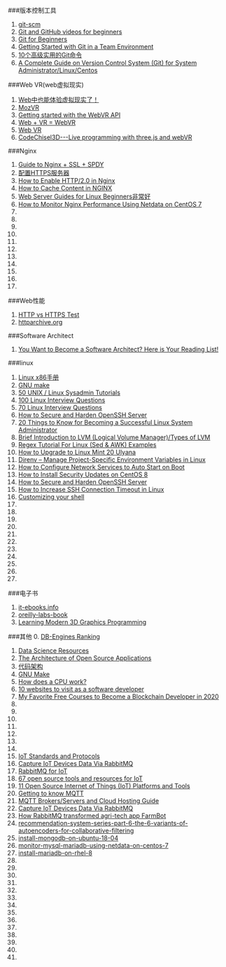 ###版本控制工具
1. [git-scm](http://git-scm.com/ "")
1. [Git and GitHub videos for beginners](http://www.dataschool.io/git-and-github-videos-for-beginners/ "")
2. [Git for Beginners](http://www.sitepoint.com/git-for-beginners/ "")
3. [Getting Started with Git in a Team Environment](http://www.sitepoint.com/getting-started-git-team-environment/ "")
4. [10个高级实用的Git命令](http://www.open-open.com/news/view/1006096 "")
5. [A Complete Guide on Version Control System (Git) for System Administrator/Linux/Centos](https://www.technicalmint.com/devops/a-complete-guide-on-version-control-system-git-for-system-administrator-linux-centos/)

###Web VR(web虚拟现实)
1. [Web中也能体验虚拟现实了！](http://mozilla.com.cn/thread-320164-1-1.html "")
2. [MozVR](https://github.com/MozVR/ "")
1. [Getting started with the WebVR API](http://tyrovr.com/2014/06/29/three-vr-renderer-tutorial.html "")
1. [Web + VR = WebVR](http://webglvr.tumblr.com/ "")
2. [Web VR](http://www.meetup.com/Web-VR/ "")
3. [CodeChisel3D---Live programming with three.js and webVR](http://robert.kra.hn/projects/live-programming-with-three-and-webvr "")


###Nginx
1. [Guide to Nginx + SSL + SPDY](https://www.mare-system.de/guide-to-nginx-ssl-spdy-hsts/ "")
2. [配置HTTPS服务器](http://nginx.org/cn/docs/http/configuring_https_servers.html "")
3. [How to Enable HTTP/2.0 in Nginx](https://www.tecmint.com/enable-http-2-in-nginx/)
3. [How to Cache Content in NGINX](https://www.tecmint.com/cache-content-with-nginx/)
3. [Web Server Guides for Linux Beginners非常好](https://www.tecmint.com/linux-web-server-guides/)
3. [How to Monitor Nginx Performance Using Netdata on CentOS 7](https://www.tecmint.com/monitor-nginx-performance-using-netdata-on-centos-7/)
3. []()
3. []()
3. []()
3. []()
3. []()
3. []()
3. []()
3. []()
3. []()
3. []()
3. []()

###Web性能
1. [HTTP vs HTTPS Test](https://www.httpvshttps.com/"")
2. [httparchive.org](http://httparchive.org/index.php "")

###Software Architect
1. [You Want to Become a Software Architect? Here is Your Reading List!](http://java.dzone.com/articles/you-want-become-software "")

###linux
1. [Linux x86手册](https://www.gentoo.org/doc/zh_cn/handbook/handbook-x86.xml "")
1. [GNU make](https://www.gnu.org/software/make/manual/make.html "")
1. [50 UNIX / Linux Sysadmin Tutorials](http://www.thegeekstuff.com/2010/12/50-unix-linux-sysadmin-tutorials/ "")
3. [100 Linux Interview Questions](https://www.technicalmint.com/interview-questions/100-linux-interview-questions/)
3. [70 Linux Interview Questions](https://www.technicalmint.com/interview-questions/70-linux-interview-questions/)
3. [How to Secure and Harden OpenSSH Server](https://www.tecmint.com/secure-openssh-server/)
3. [20 Things to Know for Becoming a Successful Linux System Administrator](https://www.ubuntupit.com/things-to-know-for-becoming-a-successful-linux-system-administrator/)
3. [Brief Introduction to LVM (Logical Volume Manager)/Types of LVM](https://www.technicalmint.com/linux/lvm-logical-volume-manager/)
3. [Regex Tutorial For Linux (Sed & AWK) Examples](https://likegeeks.com/regex-tutorial-linux/)
3. [How to Upgrade to Linux Mint 20 Ulyana](https://www.tecmint.com/upgrade-to-linux-mint-20/)
3. [Direnv – Manage Project-Specific Environment Variables in Linux](https://www.tecmint.com/direnv-manage-environment-variables-in-linux/)
3. [How to Configure Network Services to Auto Start on Boot](https://www.tecmint.com/auto-start-services-on-linux-boot/)
3. [How to Install Security Updates on CentOS 8](https://www.tecmint.com/install-security-updates-on-centos-8/)
3. [How to Secure and Harden OpenSSH Server](https://www.tecmint.com/secure-openssh-server/)
3. [How to Increase SSH Connection Timeout in Linux](https://www.tecmint.com/increase-ssh-connection-timeout/)
3. [Customizing your shell](https://blog.balthazar-rouberol.com/customizing-your-shell.html)
3. []()
3. []()
3. []()
3. []()
3. []()
3. []()
3. []()
3. []()
3. []()
3. []()
3. []()


###电子书
1. [it-ebooks.info](http://it-ebooks.info/ "")
2. [oreilly-labs-book](http://chimera.labs.oreilly.com/ "")
3. [Learning Modern 3D Graphics Programming](http://www.arcsynthesis.org/gltut/ "")

###其他
0. [DB-Engines Ranking](https://db-engines.com/en/ranking)
1. [Data Science Resources](http://www.datascienceweekly.org/data-science-resources "")
2. [The Architecture of Open Source Applications](http://www.aosabook.org/en/ "")
3. [代码架构](http://codingthearchitecture.com/ "")
4. [GNU Make](https://www.gnu.org/software/make/manual/make.html "")
3. [How does a CPU work?](https://milapneupane.com.np/2019/07/06/how-does-a-cpu-work/)
3. [10 websites to visit as a software developer](https://milapneupane.com.np/2019/11/04/10-websites-to-visit-as-a-software-developer/)
3. [My Favorite Free Courses to Become a Blockchain Developer in 2020](https://hackernoon.com/my-favorite-free-courses-to-become-a-blockchain-developer-in-2020-cvo3u0u)
3. []()
3. []()
3. []()
3. []()
3. []()
3. []()
3. []()
3. [IoT Standards and Protocols](https://www.postscapes.com/internet-of-things-protocols/)
3. [Capture IoT Devices Data Via RabbitMQ](https://dzone.com/articles/capture-iot-sensors-data-mqtt-protocol-rabbitmq-as)
3. [RabbitMQ for IoT](https://funprojects.blog/2018/12/07/rabbitmq-for-iot/)
3. [67 open source tools and resources for IoT](https://techbeacon.com/app-dev-testing/67-open-source-tools-resources-iot)
3. [11 Open Source Internet of Things (IoT) Platforms and Tools](https://geekflare.com/iot-platform-tools/)
3. [Getting to know MQTT](https://developer.ibm.com/articles/iot-mqtt-why-good-for-iot/)
3. [MQTT Brokers/Servers and Cloud Hosting Guide](http://www.steves-internet-guide.com/mqtt-hosting-brokers-and-servers/)
3. [Capture IoT Devices Data Via RabbitMQ](https://dzone.com/articles/capture-iot-sensors-data-mqtt-protocol-rabbitmq-as)
3. [How RabbitMQ transformed agri-tech app FarmBot](https://www.cloudamqp.com/blog/2020-02-29-user-story-how-rabbitmq-transformed-agri-tech-app-farmbot.html)
3. [recommendation-system-series-part-6-the-6-variants-of-autoencoders-for-collaborative-filtering](https://towardsdatascience.com/recommendation-system-series-part-6-the-6-variants-of-autoencoders-for-collaborative-filtering-bd7b9eae2ec7)
3. [install-mongodb-on-ubuntu-18-04](https://www.tecmint.com/install-mongodb-on-ubuntu-18-04/)
3. [monitor-mysql-mariadb-using-netdata-on-centos-7](https://www.tecmint.com/monitor-mysql-mariadb-using-netdata-on-centos-7/)
3. [install-mariadb-on-rhel-8](https://www.tecmint.com/install-mariadb-on-rhel-8/)
3. []()
3. []()
3. []()
3. []()
3. []()
3. []()
3. []()
3. []()
3. []()
3. []()
3. []()
3. []()
3. []()
3. []()

